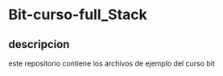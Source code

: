 # Bit-curso-full_Stack
## descripcion
este repositorio contiene los archivos de ejemplo del curso bit 
